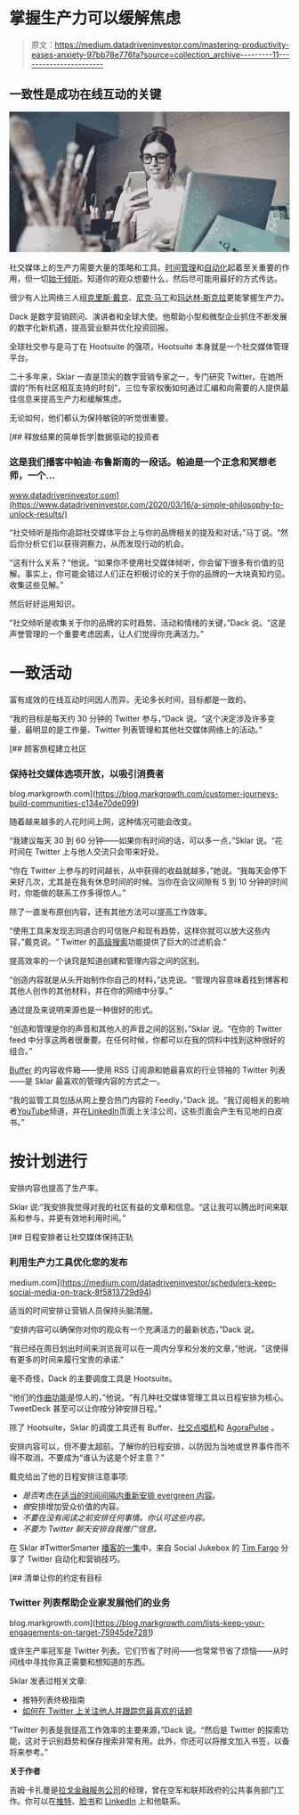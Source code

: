 # 掌握生产力可以缓解焦虑

> 原文：<https://medium.datadriveninvestor.com/mastering-productivity-eases-anxiety-97bb78e776fa?source=collection_archive---------11----------------------->

## 一致性是成功在线互动的关键

![](img/e1722cb4dd31586028516ec900dd945f.png)

社交媒体上的生产力需要大量的策略和工具。[时间管理](https://www.datadriveninvestor.com/2018/11/08/time-management-is-all-about-no/)和[自动化](https://becominghuman.ai/business-automation-is-not-automatic-7157210953af?source=friends_link&sk=8a6d967a81be48b56a2b2e21324e38fc)起着至关重要的作用，但一切[始于倾听](https://medium.com/datadriveninvestor/strategic-social-listening-is-real-life-90c8a07b7c3f?source=friends_link&sk=d2e8aa4948fc21652656dda320f89ac5)。知道你的观众想要什么，然后尽可能用最好的方式传达。

很少有人比网络三人组[克里斯·戴克](https://twitter.com/chrisgrahamdack)、[尼克·马丁](https://twitter.com/AtNickMartin)和[玛达林·斯克拉](https://twitter.com/MadalynSklar)更能掌握生产力。

Dack 是数字营销顾问、演讲者和全球大使。他帮助小型和微型企业抓住不断发展的数字化新机遇，提高营业额并优化投资回报。

全球社交参与是马丁在 Hootsuite 的强项，Hootsuite 本身就是一个社交媒体管理平台。

二十多年来，Sklar 一直是顶尖的数字营销专家之一，专门研究 Twitter。在她所谓的“所有社区相互支持的时刻”，三位专家权衡如何通过汇编和向需要的人提供最佳信息来提高生产力和缓解焦虑。

无论如何，他们都认为保持敏锐的听觉很重要。

[](https://www.datadriveninvestor.com/2020/03/16/a-simple-philosophy-to-unlock-results/) [## 释放结果的简单哲学|数据驱动的投资者

### 这是我们播客中帕迪·布鲁斯南的一段话。帕迪是一个正念和冥想老师，一个…

www.datadriveninvestor.com](https://www.datadriveninvestor.com/2020/03/16/a-simple-philosophy-to-unlock-results/) 

“社交倾听是指你追踪社交媒体平台上与你的品牌相关的提及和对话，”马丁说。“然后你分析它们以获得洞察力，从而发现行动的机会。

“这有什么关系？”他说。“如果你不使用社交媒体倾听，你会留下很多有价值的见解。事实上，你可能会错过人们正在积极讨论的关于你的品牌的一大块真知灼见。收集这些见解。”

然后好好运用知识。

“社交倾听是收集关于你的品牌的实时趋势、活动和情绪的关键，”Dack 说。“这是声誉管理的一个重要考虑因素，让人们觉得你充满活力。”

# **一致活动**

富有成效的在线互动时间因人而异。无论多长时间，目标都是一致的。

“我的目标是每天约 30 分钟的 Twitter 参与，”Dack 说。“这个决定涉及许多变量，最明显的是工作量、Twitter 列表管理和其他社交媒体网络上的活动。”

[](https://blog.markgrowth.com/customer-journeys-build-communities-c134e70de099) [## 顾客旅程建立社区

### 保持社交媒体选项开放，以吸引消费者

blog.markgrowth.com](https://blog.markgrowth.com/customer-journeys-build-communities-c134e70de099) 

随着越来越多的人花时间上网，这种情况可能会改变。

“我建议每天 30 到 60 分钟——如果你有时间的话，可以多一点，”Sklar 说。“花时间在 Twitter 上与他人交流只会带来好处。

“你在 Twitter 上参与的时间越长，从中获得的收益就越多，”她说。“我每天会停下来好几次，尤其是在我有休息时间的时候。当你在会议间隙有 5 到 10 分钟的时间时，你能做的联系工作多得惊人。”

除了一直发布原创内容，还有其他方法可以提高工作效率。

“使用工具来发现志同道合的可信账户和现有趋势，这样你就可以放大这些内容，”戴克说。" Twitter 的[高级搜索](https://mobile.twitter.com/search-advanced)功能提供了巨大的过滤机会."

提高效率的一个诀窍是知道创建和管理内容之间的区别。

“创造内容就是从头开始制作你自己的材料，”达克说。“管理内容意味着找到博客和其他人创作的其他材料，并在你的网络中分享。”

通过提及来说明来源也是一种很好的形式。

“创造和管理是你的声音和其他人的声音之间的区别，”Sklar 说。“在你的 Twitter feed 中分享这两者很重要。在任何时候，你都可以在我的饲料中找到这种很好的组合。”

[Buffer](https://twitter.com/buffer/) 的内容收件箱——使用 RSS 订阅源和她最喜欢的行业领袖的 Twitter 列表——是 Sklar 最喜欢的管理内容的方式之一。

“我的监管工具包括从网上整合热门内容的 Feedly，”Dack 说。“我订阅相关的影响者[YouTube](https://twitter.com/YouTube/)频道，并在[LinkedIn](https://twitter.com/LinkedIn/)页面上关注公司，这些页面会产生有见地的白皮书。”

# **按计划进行**

安排内容也提高了生产率。

Sklar 说:“我安排我觉得对我的社区有益的文章和信息。“这让我可以腾出时间来联系和参与，并更有效地利用时间。”

[](https://medium.com/datadriveninvestor/schedulers-keep-social-media-on-track-8f5813729d94) [## 日程安排者让社交媒体保持正轨

### 利用生产力工具优化您的发布

medium.com](https://medium.com/datadriveninvestor/schedulers-keep-social-media-on-track-8f5813729d94) 

适当的时间安排让营销人员保持头脑清醒。

“安排内容可以确保你对你的观众有一个充满活力的最新状态，”Dack 说。

“我已经在周日划出时间来浏览我可以在一周内分享和分发的文章，”他说。"这使得有更多的时间来履行宝贵的承诺."

毫不奇怪，Dack 的主要调度工具是 Hootsuite。

“他们的[作曲功能](https://education.hootsuite.com/pages/using-hootsuite-composer)是惊人的，”他说。“有几种社交媒体管理工具以日程安排为核心。TweetDeck 甚至可以让你按分钟安排日程。”

除了 Hootsuite，Sklar 的调度工具还有 Buffer、[社交点唱机](https://twitter.com/SocialJukebox/)和 [AgoraPulse](https://twitter.com/Agorapulse/) 。

安排内容可以，但不要太超前。了解你的日程安排，以防因为当地或世界事件而不得不取消。不要成为“谁认为这是个好主意？”

戴克给出了他的日程安排注意事项:

*   *是否*考虑[在适当的时间间隔内重新安排 evergreen 内容](https://www.datadriveninvestor.com/2019/02/01/evergreens-sprout-new-life/)。
*   *做*安排增加受众价值的内容。
*   *不要在没有阅读之前安排任何事情。你认可这些内容。*
*   *不要为 Twitter 聊天安排自我推广信息。*

在 Sklar #TwitterSmarter [播客的一集](https://madalynsklar.com/2019/07/power-of-twitter-automation/)中，来自 Social Jukebox 的 [Tim Fargo](https://twitter.com/tim_fargo/) 分享了 Twitter 自动化和营销技巧。

[](https://blog.markgrowth.com/lists-keep-your-engagements-on-target-75945de7281) [## 清单让你的约定有目标

### Twitter 列表帮助企业家发展他们的业务

blog.markgrowth.com](https://blog.markgrowth.com/lists-keep-your-engagements-on-target-75945de7281) 

或许生产率冠军是 Twitter 列表。它们节省了时间——也常常节省了烦恼——从时间线中寻找你真正需要和想知道的东西。

Sklar 发表过相关文章:

*   推特列表终极指南
*   [如何在 Twitter 上关注他人并跟踪您最喜欢的话题](https://madalynsklar.com/2020/03/follow-people-on-twitter-follow-topics/)

“Twitter 列表是我提高工作效率的主要来源，”Dack 说。“然后是 Twitter 的探索功能，这对于识别趋势和保存搜索非常有用。此外，你还可以将推文加入书签，以备将来参考。”

**关于作者**

吉姆·卡扎曼是[拉戈金融服务公司](http://largofinancialservices.com/)的经理，曾在空军和联邦政府的公共事务部门工作。你可以在[推特](https://twitter.com/JKatzaman)、[脸书](https://www.facebook.com/jim.katzaman)和 [LinkedIn](https://www.linkedin.com/in/jim-katzaman-33641b21/) 上和他联系。